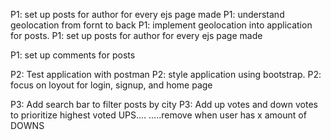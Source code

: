 <!-- P0: Draw out Wireframe -->
P1: set up posts for author for every ejs page made
P1: understand geolocation from fornt to back
P1: implement geolocation into application for posts.
P1: set up posts for author for every ejs page made

P1: set up comments for posts

P2: Test application with postman
P2: style application using bootstrap.
P2: focus on loyout for login, signup, and home page


<!-- additional features -->
P3: Add search bar to filter posts by city
P3: Add up votes and down votes to prioritize highest voted UPS....
.....remove when user has x amount of DOWNS